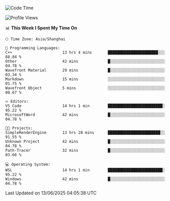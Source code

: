 <!--START_SECTION:waka-->
![Code Time](http://img.shields.io/badge/Code%20Time-2%2C987%20hrs%2023%20mins-blue)

![Profile Views](http://img.shields.io/badge/Profile%20Views-0-blue)

📊 **This Week I Spent My Time On** 

```text
🕑︎ Time Zone: Asia/Shanghai

💬 Programming Languages: 
C++                      13 hrs 4 mins       ██████████████████████░░░   88.84 % 
Other                    42 mins             █░░░░░░░░░░░░░░░░░░░░░░░░   04.78 % 
Wavefront Material       29 mins             █░░░░░░░░░░░░░░░░░░░░░░░░   03.34 % 
Markdown                 15 mins             ░░░░░░░░░░░░░░░░░░░░░░░░░   01.75 % 
Wavefront Object         5 mins              ░░░░░░░░░░░░░░░░░░░░░░░░░   00.67 % 

🔥 Editors: 
VS Code                  14 hrs 1 min        ████████████████████████░   95.22 % 
MicrosoftWord            42 mins             █░░░░░░░░░░░░░░░░░░░░░░░░   04.78 % 

🐱‍💻 Projects: 
SimpleRenderEngine       13 hrs 28 mins      ███████████████████████░░   91.55 % 
Unknown Project          42 mins             █░░░░░░░░░░░░░░░░░░░░░░░░   04.78 % 
Path-Tracer              32 mins             █░░░░░░░░░░░░░░░░░░░░░░░░   03.66 % 

💻 Operating System: 
WSL                      14 hrs 1 min        ████████████████████████░   95.22 % 
Windows                  42 mins             █░░░░░░░░░░░░░░░░░░░░░░░░   04.78 % 
```


 Last Updated on 13/06/2025 04:05:38 UTC
<!--END_SECTION:waka-->